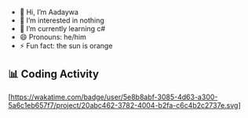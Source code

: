 - 👋 Hi, I’m Aadaywa
- 👀 I’m interested in nothing
- 🌱 I’m currently learning c#
- 😄 Pronouns: he/him
- ⚡ Fun fact: the sun is orange




## 📊 Coding Activity
[https://wakatime.com/badge/user/5e8b8abf-3085-4d63-a300-5a6c1eb657f7/project/20abc462-3782-4004-b2fa-c6c4b2c2737e.svg]
